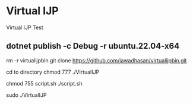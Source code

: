 # Virtual IJP

Virtual IJP Test

## dotnet publish -c Debug -r ubuntu.22.04-x64

rm -r virtualijpbin
git clone https://github.com/jawadhasan/virtualijpbin.git

cd to directory
chmod 777 ./VirtualIJP

chmod 755 script.sh
./script.sh

sudo ./VirtualIJP










